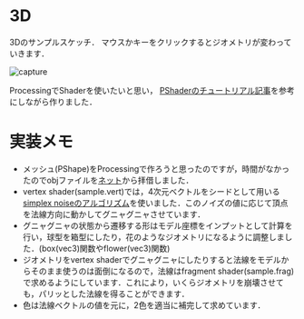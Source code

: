 3D
=================

3Dのサンプルスケッチ．
マウスかキーをクリックするとジオメトリが変わっていきます．

![capture](https://raw.githubusercontent.com/mattatz/InteractiveCoding/master/THREE_D/data/capture.gif)

ProcessingでShaderを使いたいと思い，
[PShaderのチュートリアル記事](https://processing.org/tutorials/pshader/)を参考にしながら作りました．

# 実装メモ
* メッシュ(PShape)をProcessingで作ろうと思ったのですが，時間がなかったのでobjファイルを[ネット](http://graphics.stanford.edu/hackliszt/meshes/sphere.obj)から拝借しました．
* vertex shader(sample.vert)では，4次元ベクトルをシードとして用いる[simplex noiseのアルゴリズム](https://github.com/ashima/webgl-noise/blob/master/src/noise4D.glsl)を使いました．このノイズの値に応じて頂点を法線方向に動かしてグニャグニャさせています．
* グニャグニャの状態から遷移する形はモデル座標をインプットとして計算を行い，球型を箱型にしたり，花のようなジオメトリになるように調整しました．(box(vec3)関数やflower(vec3)関数)
* ジオメトリをvertex shaderでグニャグニャにしたりすると法線をモデルからそのまま使うのは面倒になるので，法線はfragment shader(sample.frag)で求めるようにしています．これにより，いくらジオメトリを崩壊させても，パリッとした法線を得ることができます．
* 色は法線ベクトルの値を元に，2色を適当に補完して求めています．

